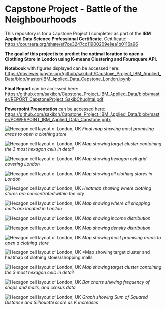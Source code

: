 # Capstone Project - Battle of the Neighbourhoods

This repository is for a Capstone Project I completed as part of the **IBM Applied Data Science Professional Certificate**. Certificate:
https://coursera.org/share/ef7ce3247cc11900209e8ea1b0116a96

**The goal of this project is to predict the optimal location to open a Clothing Store in London using K-means Clustering and Foursquare API.**

**Notebook** with figures displayed can be accessed here: 
https://nbviewer.jupyter.org/github/sakibch/Capstone_Project_IBM_Applied_Data/blob/master/IBM_Applied_Data_Capstone_London.ipynb

**Final Report** can be accessed here:
https://github.com/sakibch/Capstone_Project_IBM_Applied_Data/blob/master/REPORT_CapstoneProject_SakibChughtai.pdf

**Powerpoint Presentation** can be accessed here:
https://github.com/sakibch/Capstone_Project_IBM_Applied_Data/blob/master/POWERPOINT_IBM_Applied_Data_Capstone.pptx


![Hexagon cell layout of London, UK](https://github.com/sakibch/Capstone_Project_IBM_Applied_Data/blob/master/all_figures/figure10.png)
*Final map showing most promising areas to open a clothing store*

![Hexagon cell layout of London, UK](*https://github.com/sakibch/Capstone_Project_IBM_Applied_Data/blob/master/all_figures/figure13.png)
*Map showing target cluster containing the 3 most hexagon cells in detail*

![Hexagon cell layout of London, UK](https://github.com/sakibch/Capstone_Project_IBM_Applied_Data/blob/master/all_figures/figure1.png)
*Map showing hexagon cell grid covering London*


![Hexagon cell layout of London, UK](https://github.com/sakibch/Capstone_Project_IBM_Applied_Data/blob/master/all_figures/figure2.png)
*Map showing all clothing stores in London*


![Hexagon cell layout of London, UK](https://github.com/sakibch/Capstone_Project_IBM_Applied_Data/blob/master/all_figures/figure3.png)
*Heatmap showing where clothing stores are concentrated within the city*


![Hexagon cell layout of London, UK](https://github.com/sakibch/Capstone_Project_IBM_Applied_Data/blob/master/all_figures/figure4.png)
*Map showing where all shopping malls are located in London*


![Hexagon cell layout of London, UK](https://github.com/sakibch/Capstone_Project_IBM_Applied_Data/blob/master/all_figures/figure%208.png)
*Map showing income distribution*


![Hexagon cell layout of London, UK](https://github.com/sakibch/Capstone_Project_IBM_Applied_Data/blob/master/all_figures/figure6.png)
*Map showing density distribution*


![Hexagon cell layout of London, UK](https://github.com/sakibch/Capstone_Project_IBM_Applied_Data/blob/master/all_figures/figure10.2.png)
*Map showing most promising areas to open a clothing store*


![Hexagon cell layout of London, UK](https://github.com/sakibch/Capstone_Project_IBM_Applied_Data/blob/master/all_figures/figure12.png)
*Map showing target cluster and heatmap of clothing stores/shopping malls


![Hexagon cell layout of London, UK](*https://github.com/sakibch/Capstone_Project_IBM_Applied_Data/blob/master/all_figures/figure13.png)
*Map showing target cluster containing the 3 most hexagon cells in detail*


![Hexagon cell layout of London, UK](https://github.com/sakibch/Capstone_Project_IBM_Applied_Data/blob/master/all_figures/figure11.png)
*Bar charts showing frequency of shops and malls, and census data*


![Hexagon cell layout of London, UK](https://github.com/sakibch/Capstone_Project_IBM_Applied_Data/blob/master/all_figures/ssd.png)
*Graph showing Sum of Squared Distance and Silhouette score as K increases*



